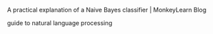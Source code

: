 A practical explanation of a Naive Bayes classifier | MonkeyLearn Blog

guide to natural language processing